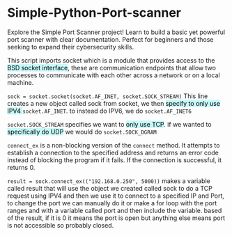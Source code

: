 # Simple-Python-Port-scanner
Explore the Simple Port Scanner project! Learn to build a basic yet powerful port scanner with clear documentation. Perfect for beginners and those seeking to expand their cybersecurity skills.

This script imports socket which is a module that provides access to the <mark style="background: #ABF7F7A6;">BSD socket interface</mark>, these are communication endpoints that allow two processes to communicate with each other across a network or on a local machine.

`sock = socket.socket(socket.AF_INET, socket.SOCK_STREAM)` This line creates a new object called sock from socket, we then <mark style="background: #ABF7F7A6;">specify to only use IPV4 </mark>`socket.AF_INET`. to instead do IPV6, we do `socket.AF_INET6`

`socket.SOCK_STREAM` specifies we want to <mark style="background: #ABF7F7A6;">only use TCP</mark>.
if we wanted to <mark style="background: #ABF7F7A6;">specifically do UDP</mark> we would do `socket.SOCK_DGRAM`

`connect_ex` is a non-blocking version of the `connect` method. It attempts to establish a connection to the specified address and returns an error code instead of blocking the program if it fails. If the connection is successful, it returns 0.

`result = sock.connect_ex(("192.168.0.250", 5000))` makes a variable called result that will use the object we created called sock to do a TCP request using IPV4 and then we use it to connect to a specified IP and Port, to change the port we can manually do it or make a for loop with the port ranges and with a variable called port and then include the variable. based of the result, if it is 0 it means the port is open but anything else means port is not accessible so probably closed.
